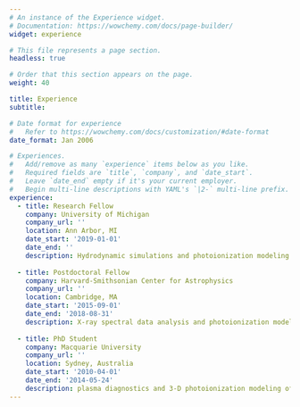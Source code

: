 ```yaml
---
# An instance of the Experience widget.
# Documentation: https://wowchemy.com/docs/page-builder/
widget: experience

# This file represents a page section.
headless: true

# Order that this section appears on the page.
weight: 40

title: Experience
subtitle:

# Date format for experience
#   Refer to https://wowchemy.com/docs/customization/#date-format
date_format: Jan 2006

# Experiences.
#   Add/remove as many `experience` items below as you like.
#   Required fields are `title`, `company`, and `date_start`.
#   Leave `date_end` empty if it's your current employer.
#   Begin multi-line descriptions with YAML's `|2-` multi-line prefix.
experience:
  - title: Research Fellow
    company: University of Michigan
    company_url: ''
    location: Ann Arbor, MI
    date_start: '2019-01-01'
    date_end: ''
    description: Hydrodynamic simulations and photoionization modeling of superwinds and superbubbles.
    
  - title: Postdoctoral Fellow
    company: Harvard-Smithsonian Center for Astrophysics
    company_url: ''
    location: Cambridge, MA
    date_start: '2015-09-01'
    date_end: '2018-08-31'
    description: X-ray spectral data analysis and photoionization modeling of X-ray outflows of Seyfert I AGN.
    
  - title: PhD Student
    company: Macquarie University
    company_url: ''
    location: Sydney, Australia
    date_start: '2010-04-01'
    date_end: '2014-05-24'
    description: plasma diagnostics and 3-D photoionization modeling of nebular emission lines, and IFU spectroscopy of ionized nebulae.
---
```

<!--  - title: CEO
    company: GenCoin
    company_url: ''
    location: California
    date_start: '2017-01-01'
    date_end: ''
    description: |2-
        Responsibilities include:
        
        * Analysing
        * Modelling
        * Deploying -->    
